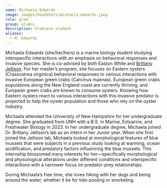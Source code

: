 ```yaml
---
name: Michaela Edwards
image: images/headshots/michaela-edwards.jpeg
role: grad
group: alumni
description: Graduate student
aliases:
  - M. Edwards
---
```


Michaela Edwards (she/her/hers) is a marine biology student studying interspecific interactions with an emphasis on behavioral responses and invasive species. She is co-advised by both Easton White and [Brittany Jellison](https://colsa.unh.edu/person/brittany-jellison). For her master’s program, she focuses on Eastern oysters (Crassostrea virginica) behavioral responses to various interactions with invasive European green crabs (Carcinus maenas). European green crabs populations along the New England coast are currently thriving, and European green crabs are known to consume oysters. Knowing how Eastern oysters react to various interactions with this invasive predator is projected to help the oyster population and those who rely on the oyster industry. 

Michaela attended the University of New Hampshire for her undergraduate degree. She graduated from UNH with a B.S. in Marine, Estuarine, and Freshwater Biology in 2023. In her undergraduate degree, Michaela joined Dr. Brittany Jellison’s lab as an intern in her Junior year. When she first joined the Jellison lab, Michaela looked at morphological features of blue mussels that were subjects in a previous study looking at warming, ocean acidification, and predatory factors influencing the blue mussels. This internship blossomed many interests for her—specifically morphological and physiological alterations under different conditions and interspecific interactions with a narrower focus on predator-prey relationships. 

During Michaela’s free time, she loves hiking with her dogs and being around the water, whether it be for tide-pooling or snorkeling. 
